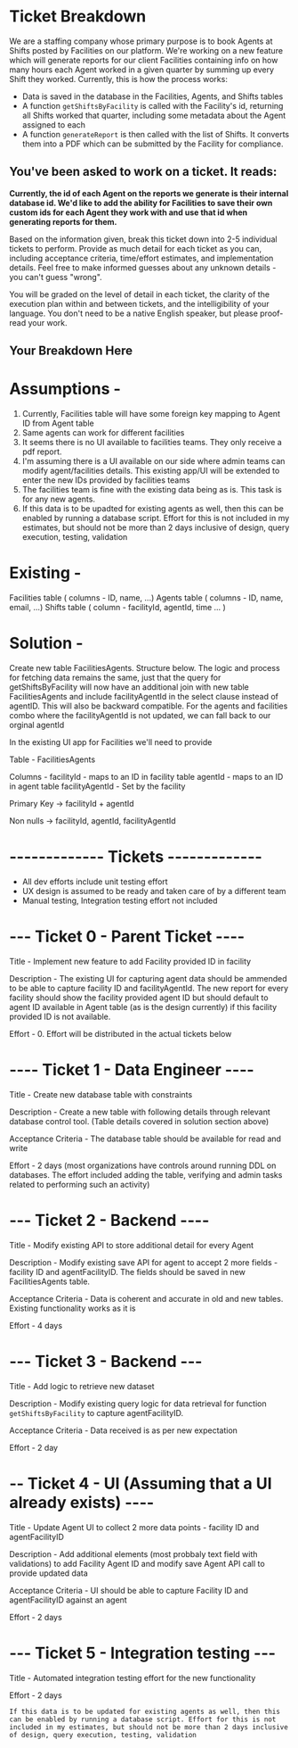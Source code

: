 # Ticket Breakdown

We are a staffing company whose primary purpose is to book Agents at Shifts posted by Facilities on our platform. We're working on a new feature which will generate reports for our client Facilities containing info on how many hours each Agent worked in a given quarter by summing up every Shift they worked. Currently, this is how the process works:

- Data is saved in the database in the Facilities, Agents, and Shifts tables
- A function `getShiftsByFacility` is called with the Facility's id, returning all Shifts worked that quarter, including some metadata about the Agent assigned to each
- A function `generateReport` is then called with the list of Shifts. It converts them into a PDF which can be submitted by the Facility for compliance.

## You've been asked to work on a ticket. It reads:

**Currently, the id of each Agent on the reports we generate is their internal database id. We'd like to add the ability for Facilities to save their own custom ids for each Agent they work with and use that id when generating reports for them.**

Based on the information given, break this ticket down into 2-5 individual tickets to perform. Provide as much detail for each ticket as you can, including acceptance criteria, time/effort estimates, and implementation details. Feel free to make informed guesses about any unknown details - you can't guess "wrong".

You will be graded on the level of detail in each ticket, the clarity of the execution plan within and between tickets, and the intelligibility of your language. You don't need to be a native English speaker, but please proof-read your work.

## Your Breakdown Here

# Assumptions -

1. Currently, Facilities table will have some foreign key mapping to Agent ID from Agent table
2. Same agents can work for different facilities
3. It seems there is no UI available to facilities teams. They only receive a pdf report.
4. I'm assuming there is a UI available on our side where admin teams can modify agent/facilities details. This existing app/UI will be extended to enter the new IDs provided by facilities teams
5. The facilities team is fine with the existing data being as is. This task is for any new agents.
6. If this data is to be upadted for existing agents as well, then this can be enabled by running a database script. Effort for this is not included in my estimates, but should not be more than 2 days inclusive of design, query execution, testing, validation

# Existing -

Facilities table ( columns - ID, name, ...)
Agents table ( columns - ID, name, email, ...)
Shifts table ( column - facilityId, agentId, time ... )

# Solution -

Create new table FacilitiesAgents. Structure below. The logic and process for fetching data remains the same, just that the query for getShiftsByFacility will now have an additional join with new table FacilitiesAgents and include facilityAgentId in the select clause instead of agentID.
This will also be backward compatible. For the agents and facilities combo where the facilityAgentId is not updated, we can fall back to our orginal agentId

In the existing UI app for Facilities we'll need to provide

Table - FacilitiesAgents

Columns -
facilityId - maps to an ID in facility table
agentId - maps to an ID in agent table
facilityAgentId - Set by the facility

Primary Key -> facilityId + agentId

Non nulls -> facilityId, agentId, facilityAgentId

# ------------- Tickets -------------

- All dev efforts include unit testing effort
- UX design is assumed to be ready and taken care of by a different team
- Manual testing, Integration testing effort not included

# --- Ticket 0 - Parent Ticket ----

Title - Implement new feature to add Facility provided ID in facility

Description - The existing UI for capturing agent data should be ammended to be able to capture facility ID and facilityAgentId. The new report for every facility should show the facility provided agent ID but should default to agent ID available in Agent table (as is the design currently) if this facility provided ID is not available.

Effort - 0. Effort will be distributed in the actual tickets below

# ---- Ticket 1 - Data Engineer ----

Title - Create new database table with constraints

Description - Create a new table with following details through relevant database control tool. (Table details covered in solution section above)

Acceptance Criteria - The database table should be available for read and write

Effort - 2 days (most organizations have controls around running DDL on databases. The effort included adding the table, verifying and admin tasks related to performing such an activity)

# --- Ticket 2 - Backend ----

Title - Modify existing API to store additional detail for every Agent

Description - Modify existing save API for agent to accept 2 more fields - facility ID and agentFacilityID. The fields should be saved in new FacilitiesAgents table.

Acceptance Criteria - Data is coherent and accurate in old and new tables. Existing functionality works as it is

Effort - 4 days

# --- Ticket 3 - Backend ---

Title - Add logic to retrieve new dataset

Description - Modify existing query logic for data retrieval for function `getShiftsByFacility` to capture agentFacilityID.

Acceptance Criteria - Data received is as per new expectation

Effort - 2 day

# -- Ticket 4 - UI (Assuming that a UI already exists) ----

Title - Update Agent UI to collect 2 more data points - facility ID and agentFacilityID

Description - Add additional elements (most probbaly text field with validations) to add Facility Agent ID and modify save Agent API call to provide updated data

Acceptance Criteria - UI should be able to capture Facility ID and agentFacilityID against an agent

Effort - 2 days

# --- Ticket 5 - Integration testing ---

Title - Automated integration testing effort for the new functionality

Effort - 2 days

`If this data is to be updated for existing agents as well, then this can be enabled by running a database script. Effort for this is not included in my estimates, but should not be more than 2 days inclusive of design, query execution, testing, validation`
